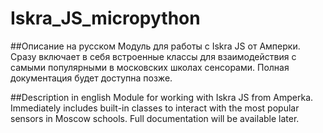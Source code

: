 # Iskra_JS_micropython
##Описание на русском
Модуль для работы с Iskra JS от Амперки.
Сразу включает в себя встроенные классы для взаимодействия с самыми популярными в московских школах сенсорами. 
Полная документация будет доступна позже.

##Description in english
Module for working with Iskra JS from Amperka.
Immediately includes built-in classes to interact with the most popular sensors in Moscow schools. 
Full documentation will be available later.
